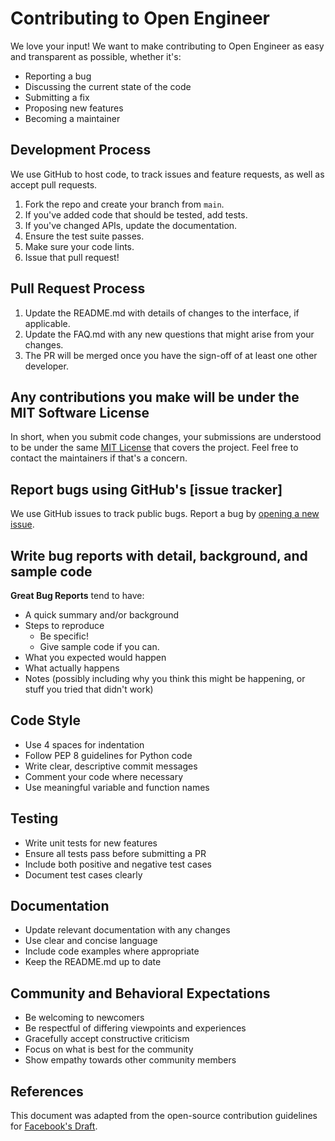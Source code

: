 # Contributing to Open Engineer

We love your input! We want to make contributing to Open Engineer as easy and transparent as possible, whether it's:

- Reporting a bug
- Discussing the current state of the code
- Submitting a fix
- Proposing new features
- Becoming a maintainer

## Development Process

We use GitHub to host code, to track issues and feature requests, as well as accept pull requests.

1. Fork the repo and create your branch from `main`.
2. If you've added code that should be tested, add tests.
3. If you've changed APIs, update the documentation.
4. Ensure the test suite passes.
5. Make sure your code lints.
6. Issue that pull request!

## Pull Request Process

1. Update the README.md with details of changes to the interface, if applicable.
2. Update the FAQ.md with any new questions that might arise from your changes.
3. The PR will be merged once you have the sign-off of at least one other developer.

## Any contributions you make will be under the MIT Software License
In short, when you submit code changes, your submissions are understood to be under the same [MIT License](LICENSE) that covers the project. Feel free to contact the maintainers if that's a concern.

## Report bugs using GitHub's [issue tracker]
We use GitHub issues to track public bugs. Report a bug by [opening a new issue]().

## Write bug reports with detail, background, and sample code

**Great Bug Reports** tend to have:

- A quick summary and/or background
- Steps to reproduce
  - Be specific!
  - Give sample code if you can.
- What you expected would happen
- What actually happens
- Notes (possibly including why you think this might be happening, or stuff you tried that didn't work)

## Code Style

* Use 4 spaces for indentation
* Follow PEP 8 guidelines for Python code
* Write clear, descriptive commit messages
* Comment your code where necessary
* Use meaningful variable and function names

## Testing

* Write unit tests for new features
* Ensure all tests pass before submitting a PR
* Include both positive and negative test cases
* Document test cases clearly

## Documentation

* Update relevant documentation with any changes
* Use clear and concise language
* Include code examples where appropriate
* Keep the README.md up to date

## Community and Behavioral Expectations

* Be welcoming to newcomers
* Be respectful of differing viewpoints and experiences
* Gracefully accept constructive criticism
* Focus on what is best for the community
* Show empathy towards other community members

## References

This document was adapted from the open-source contribution guidelines for [Facebook's Draft](https://github.com/facebook/draft-js/blob/a9316a723f9e918afde44dea68b5f9f39b7d9b00/CONTRIBUTING.md). 